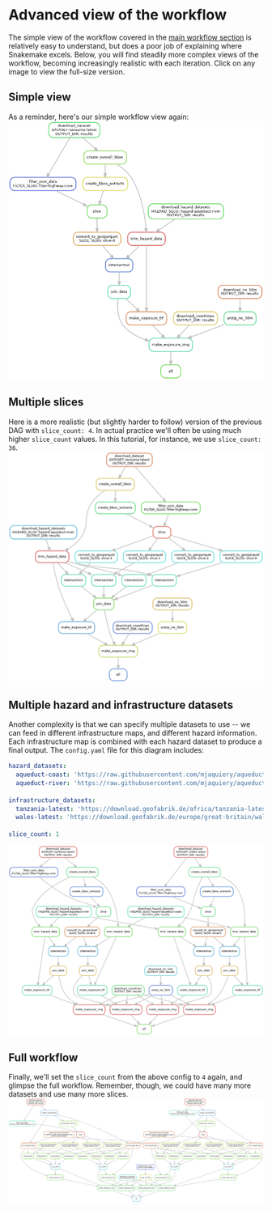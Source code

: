# Advanced view of the workflow

The simple view of the workflow covered in the [main workflow section](workflow.md)
is relatively easy to understand, but does a poor job of explaining where Snakemake
excels.
Below, you will find steadily more complex views of the workflow, becoming increasingly
realistic with each iteration.
Click on any image to view the full-size version.

## Simple view

As a reminder, here's our simple workflow view again:
[![Simplistic view of the workflow](img/DAG-simple.png)](../img/DAG-simple.png)

## Multiple slices

Here is a more realistic (but slightly harder to follow) version of the previous
DAG with `slice_count: 4`.
In actual practice we'll often be using much higher `slice_count` values.
In this tutorial, for instance, we use `slice_count: 36`.
[![DAG of the workflow for 4 slices of the Tanzania database](img/DAG-simple-slices.png)](img/DAG-simple-slices.png)

## Multiple hazard and infrastructure datasets

Another complexity is that we can specify multiple datasets to use --
we can feed in different infrastructure maps, and different hazard information.
Each infrastructure map is combined with each hazard dataset to produce a final output.
The `config.yaml` file for this diagram includes:
```yaml
hazard_datasets:
  aqueduct-coast: 'https://raw.githubusercontent.com/mjaquiery/aqueduct/main/tiffs.txt'
  aqueduct-river: 'https://raw.githubusercontent.com/mjaquiery/aqueduct/main/rivers.txt'
  
infrastructure_datasets:
  tanzania-latest: 'https://download.geofabrik.de/africa/tanzania-latest.osm.pbf'
  wales-latest: 'https://download.geofabrik.de/europe/great-britain/wales-latest.osm.pbf'

slice_count: 1
```
[![DAG of the workflow with multiple infrastructure and hazard datasets](img/DAG-multiple.png)](img/DAG-multiple.png)

## Full workflow

Finally, we'll set the `slice_count` from the above config to `4` again, and glimpse the
full workflow. Remember, though, we could have many more datasets and use many more slices.
[![DAG of the full workflow](img/DAG-multiple-slices.png)](img/DAG-multiple-slices.png)
